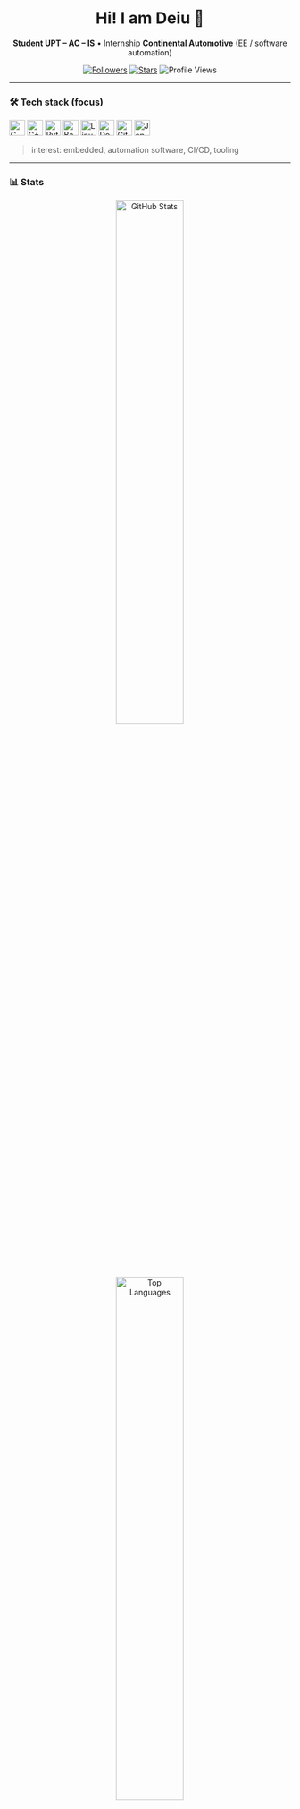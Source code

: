 <!-- Profile README — DeiuVRG -->
<div align="center">

  <h1>Hi! I am Deiu 👋</h1>
  <p><b>Student UPT – AC – IS</b> • Internship <b>Continental Automotive</b> (EE / software automation)</p>

  <!-- Badges -->
  <a href="https://github.com/DeiuVRG?tab=followers"><img alt="Followers"
     src="https://img.shields.io/github/followers/DeiuVRG?style=flat&label=Followers"></a>
  <a href="https://github.com/DeiuVRG"><img alt="Stars"
     src="https://img.shields.io/github/stars/DeiuVRG?affiliations=OWNER%2CCOLLABORATOR&style=flat&label=Stars"></a>
  <img alt="Profile Views"
     src="https://komarev.com/ghpvc/?username=DeiuVRG&label=Views">

</div>

---

### 🛠️ Tech stack (focus)
<p>
  <img src="https://cdn.jsdelivr.net/gh/devicons/devicon/icons/c/c-original.svg" height="28" alt="C"/>
  <img src="https://cdn.jsdelivr.net/gh/devicons/devicon/icons/cplusplus/cplusplus-original.svg" height="28" alt="C++"/>
  <img src="https://cdn.jsdelivr.net/gh/devicons/devicon/icons/python/python-original.svg" height="28" alt="Python"/>
  <img src="https://cdn.jsdelivr.net/gh/devicons/devicon/icons/bash/bash-original.svg" height="28" alt="Bash"/>
  <img src="https://cdn.jsdelivr.net/gh/devicons/devicon/icons/linux/linux-original.svg" height="28" alt="Linux"/>
  <img src="https://cdn.jsdelivr.net/gh/devicons/devicon/icons/docker/docker-original.svg" height="28" alt="Docker"/>
  <img src="https://cdn.jsdelivr.net/gh/devicons/devicon/icons/git/git-original.svg" height="28" alt="Git"/>
  <img src="https://cdn.jsdelivr.net/gh/devicons/devicon/icons/jenkins/jenkins-original.svg" height="28" alt="Jenkins"/>
</p>

> interest: embedded, automation software, CI/CD, tooling 

---

### 📊 Stats
<div align="center">

  <!-- Stats + Top Langs in 2 rows -->
  <img width="49%" alt="GitHub Stats"
       src="https://github-readme-stats.vercel.app/api?username=DeiuVRG&show_icons=true&include_all_commits=true&count_private=true&rank_icon=github&custom_title=GitHub%20Stats&theme=transparent&v=1" />

  <img width="49%" alt="Top Languages"
       src="https://github-readme-stats.vercel.app/api/top-langs/?username=DeiuVRG&layout=compact&langs_count=8&theme=transparent&v=1" />

  <!-- Streak -->
  <img width="98%" alt="GitHub Streak"
       src="https://streak-stats.demolab.com?user=DeiuVRG&theme=transparent&v=1" />
</div>

<!--
Tips:
- Dacă vreun card nu se încarcă, schimbă `&v=1` în `&v=2` ca să forțezi refreshul cache-ului GitHub.
- „Top Languages” reflectă dimensiunea codului din repo-uri, nu timpul petrecut.
-->

---

### 🚀 Highlights
- proiecte / repo-uri reprezentative (pune-le „Pinned” din Profile → Customize your pins)
- scule pe care le apreciez: clang-format, CMake, pytest, pre-commit

### 📫 Contact
- [(https://www.instagram.com/andreirusuvrg/)](https://www.instagram.com/andreirusuvrg/)
